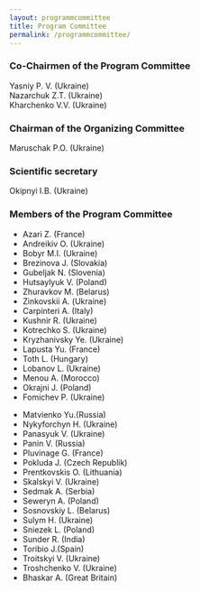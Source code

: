 ```yaml
---
layout: programmcommittee
title: Program Committee
permalink: /programmcommittee/
---
```


### Co-Chairmen of the Program Committee 
<div class="co-chairmen">
    Yasniy P. V.  (Ukraine) <br>
    Nazarchuk Z.T.  (Ukraine) <br>
    Kharchenko V.V.  (Ukraine) <br>
</div>

### Chairman of the Organizing Committee

<div class="chairmen">
    Maruschak P.O.  (Ukraine) <br>
</div> 

### Scientific secretary 

<div class="scientific-secretary">
    Okipnyi I.B.  (Ukraine) 
</div>


### Members of the Program Committee 
<div class="members-box">
        <ul class="members-first">
            <li>Azari Z. (France)</li>
            <li>Andreikiv O. (Ukraine)</li>
            <li>Bobyr M.I. (Ukraine)</li> 
            <li>Brezinova J. (Slovakia)</li>
            <li>Gubeljak N.  (Slovenia)</li> 
            <li>Hutsaylyuk V. (Poland)</li>
            <li>Zhuravkov М. (Belarus)</li> 
            <li>Zinkovskii А. (Ukraine)</li>
            <li>Carpinteri A. (Italy)</li> 
            <li>Kushnir R. (Ukraine)</li> 
            <li>Kotrechko S. (Ukraine)</li> 
            <li>Kryzhanivsky Ye. (Ukraine)</li> 
            <li>Lapusta Yu. (France)</li> 
            <li>Toth L. (Hungary)</li> 
            <li>Lobanov L. (Ukraine)</li> 
            <li>Menou A. (Morocco)</li>
            <li>Okrajni J. (Poland)</li>
            <li>Fomichev P. (Ukraine)</li>
        </ul>
        <ul class="members-two">
            <li>Matvienko Yu.(Russia)</li>
            <li>Nykyforchyn H. (Ukraine)</li>
            <li>Panasyuk V. (Ukraine)</li>      
            <li>Panin V. (Russia)</li>      
            <li>Pluvinage G. (France)</li>
            <li>Pokluda J. (Czech Republik)</li>        
            <li>Prentkovskis O. (Lithuania)</li>
            <li>Skalskyi V. (Ukraine)</li>
            <li>Sedmak A. (Serbia)</li>
            <li>Seweryn A. (Poland)</li>
            <li>Sosnovskiy L. (Belarus)</li>            
            <li>Sulym H. (Ukraine)</li>            
            <li>Sniezek L. (Poland)</li>            
            <li>Sunder R. (India)</li>           
            <li>Toribio J.(Spain)</li>
            <li>Troitskyi V. (Ukraine)</li>
            <li>Troshchenko V. (Ukraine)</li>
            <li>Bhaskar A. (Great Britain)</li> 
         </ul>
</div>





